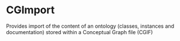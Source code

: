 # CGImport
Provides import of the content of an ontology (classes, instances and documentation) stored within a Conceptual Graph file (CGIF)
